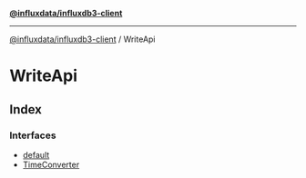 [**@influxdata/influxdb3-client**](../index.md)

***

[@influxdata/influxdb3-client](../modules.md) / WriteApi

# WriteApi

## Index

### Interfaces

- [default](interfaces/default.md)
- [TimeConverter](interfaces/TimeConverter.md)
